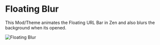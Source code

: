
# Floating Blur

This Mod/Theme animates the Floating URL Bar in Zen and also blurs the background when its opened.

<img>![Floating Blur](../assets/floating_blur.png)</img>
